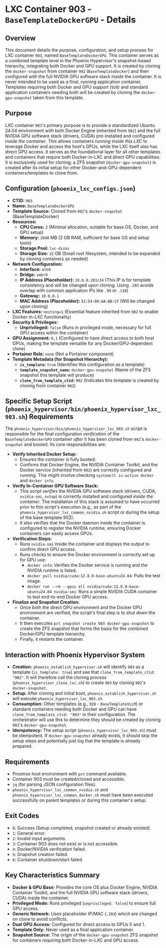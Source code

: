 # LXC Container 903 - `BaseTemplateDockerGPU` - Details

## Overview

This document details the purpose, configuration, and setup process for LXC container `903`, named `BaseTemplateDockerGPU`. This container serves as a combined template level in the Phoenix Hypervisor's snapshot-based hierarchy, integrating both Docker and GPU support. It is created by cloning the `docker-snapshot` from container `902` (`BaseTemplateDocker`) and then configured with the full NVIDIA GPU software stack *inside* the container. It is never intended to be used as a final, running application container. Templates requiring both Docker and GPU support (`920`) and standard application containers needing both will be created by cloning the `docker-gpu-snapshot` taken from this template.

## Purpose

LXC container `903`'s primary purpose is to provide a standardized Ubuntu 24.04 environment with both Docker Engine (inherited from `902`) and the full NVIDIA GPU software stack (drivers, CUDA) pre-installed and configured *inside the container*. This allows containers *running inside this LXC* to leverage Docker and access the host's GPUs, while the LXC itself also has direct GPU access. It serves as the foundational layer for all other templates and containers that require both Docker-in-LXC and direct GPU capabilities. It is exclusively used for cloning; a ZFS snapshot (`docker-gpu-snapshot`) is created after its initial setup for other Docker-and-GPU-dependent containers/templates to clone from.

## Configuration (`phoenix_lxc_configs.json`)

*   **CTID:** `903`
*   **Name:** `BaseTemplateDockerGPU`
*   **Template Source:** Cloned from `902`'s `docker-snapshot` (BaseTemplateDocker)
*   **Resources:**
    *   **CPU Cores:** `2` (Minimal allocation, suitable for base OS, Docker, and GPU setup)
    *   **Memory:** `2048` MB (2 GB RAM, sufficient for base OS and setup tools)
    *   **Storage Pool:** `lxc-disks`
    *   **Storage Size:** `32` GB (Small root filesystem, intended to be expanded by cloning containers as needed)
*   **Network Configuration:**
    *   **Interface:** `eth0`
    *   **Bridge:** `vmbr0`
    *   **IP Address (Placeholder):** `10.0.0.203/24` (This IP is for template consistency and will be changed upon cloning. Using `.203` avoids overlap with common application IPs like `.99` or `.110`)
    *   **Gateway:** `10.0.0.1`
    *   **MAC Address (Placeholder):** `52:54:00:AA:BB:CF` (Will be changed upon cloning)
*   **LXC Features:** `nesting=1` (Essential feature inherited from `902` to enable Docker-in-LXC functionality)
*   **Security & Privileges:**
    *   **Unprivileged:** `false` (Runs in privileged mode, necessary for full GPU access within the container)
*   **GPU Assignment:** `0,1` (Configured to have direct access to both host GPUs, making the template versatile for any Docker/GPU-dependent clone)
*   **Portainer Role:** `none` (Not a Portainer component)
*   **Template Metadata (for Snapshot Hierarchy):**
    *   **`is_template`:** `true` (Identifies this configuration as a template)
    *   **`template_snapshot_name`:** `docker-gpu-snapshot` (Name of the ZFS snapshot this template will produce)
    *   **`clone_from_template_ctid`:** `902` (Indicates this template is created by cloning from container `902`)

## Specific Setup Script (`phoenix_hypervisor/bin/phoenix_hypervisor_lxc_903.sh`) Requirements

The `phoenix_hypervisor/bin/phoenix_hypervisor_lxc_903.sh` script is responsible for the final configuration *verification* of the `BaseTemplateDockerGPU` container *after* it has been cloned from `902`'s `docker-snapshot` and booted. Its core responsibilities are:

*   **Verify Inherited Docker Setup:**
    *   Ensures the container is fully booted.
    *   Confirms that Docker Engine, the NVIDIA Container Toolkit, and the Docker service (inherited from `902`) are correctly configured and running. This might involve checking `systemctl is-active docker` and `docker info`.
*   **Verify In-Container GPU Software Stack:**
    *   This script *verifies* the NVIDIA GPU software stack (drivers, CUDA, `nvidia-smi`, `nvtop`) is correctly installed and configured *inside the container*. The installation of this stack is assumed to have occurred prior to this script's execution (e.g., as part of the `phoenix_hypervisor_lxc_common_nvidia.sh` script or during the setup of the base template 902).
    *   It also verifies that the Docker daemon inside the container is configured to register the NVIDIA runtime, ensuring Docker containers can easily access GPUs.
*   **Verification Steps:**
    *   Runs `nvidia-smi` inside the container and displays the output to confirm direct GPU access.
    *   Runs checks to ensure the Docker environment is correctly set up for GPU use:
        *   `docker info`: Verifies the Docker service is running and the NVIDIA runtime is listed.
        *   `docker pull nvidia/cuda:12.8.0-base-ubuntu24.04`: Pulls the test image.
        *   `docker run --rm --gpus all nvidia/cuda:12.8.0-base-ubuntu24.04 nvidia-smi`: Runs a simple NVIDIA CUDA container to test end-to-end Docker GPU access.
*   **Finalize and Snapshot Creation:**
    *   Once both the direct GPU environment and the Docker GPU environment are verified, the script's final step is to shut down the container.
    *   It then executes `pct snapshot create 903 docker-gpu-snapshot` to create the ZFS snapshot that forms the basis for the combined Docker/GPU template hierarchy.
    *   Finally, it restarts the container.

## Interaction with Phoenix Hypervisor System

*   **Creation:** `phoenix_establish_hypervisor.sh` will identify `903` as a template (`is_template: true`) and see that `clone_from_template_ctid: "902"`. It will therefore call the cloning process (`phoenix_hypervisor_clone_lxc.sh`) to create `903` by cloning `902`'s `docker-snapshot`.
*   **Setup:** After cloning and initial boot, `phoenix_establish_hypervisor.sh` will execute `phoenix_hypervisor_lxc_903.sh`.
*   **Consumption:** Other templates (e.g., `920` - `BaseTemplateVLLM`) or standard containers needing both Docker and GPU can have `clone_from_template_ctid: "903"` in their configuration. The orchestrator will use this to determine they should be created by cloning `903`'s `docker-gpu-snapshot`.
*   **Idempotency:** The setup script (`phoenix_hypervisor_lxc_903.sh`) must be idempotent. If `docker-gpu-snapshot` already exists, it should skip the setup steps and potentially just log that the template is already prepared.

## Requirements

*   Proxmox host environment with `pct` command available.
*   Container 903 must be created/cloned and accessible.
*   `jq` (for parsing JSON configuration files).
*   `phoenix_hypervisor_lxc_common_nvidia.sh` and `phoenix_hypervisor_lxc_common_docker.sh` must have been executed successfully on parent templates or during this container's setup.

## Exit Codes

*   `0`: Success (Setup completed, snapshot created or already existed).
*   `1`: General error.
*   `2`: Invalid input arguments.
*   `3`: Container 903 does not exist or is not accessible.
*   `4`: Docker/NVIDIA verification failed.
*   `5`: Snapshot creation failed.
*   `6`: Container shutdown/start failed.

## Key Characteristics Summary

*   **Docker & GPU Base:** Provides the core OS plus Docker Engine, NVIDIA Container Toolkit, and the full NVIDIA GPU software stack (drivers, CUDA) inside the container.
*   **Privileged Mode:** Runs privileged (`unprivileged: false`) to ensure full GPU access.
*   **Generic Network:** Uses placeholder IP/MAC (`.203`) which are changed on clone to avoid conflicts.
*   **Dual GPU Access:** Configured for direct access to GPUs 0 and 1.
*   **Template Only:** Never used as a final application container.
*   **Snapshot Source:** The origin of the `docker-gpu-snapshot` ZFS snapshot for containers requiring both Docker-in-LXC and GPU access.